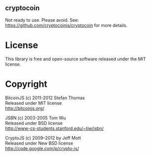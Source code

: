 cryptocoin
----------

Not ready to use. Please avoid. See: https://github.com/cryptocoinjs/cryptocoin for more details.


# License

This library is free and open-source software released under the MIT
license.

# Copyright

BitcoinJS (c) 2011-2012 Stefan Thomas  
Released under MIT license  
http://bitcoinjs.org/

JSBN (c) 2003-2005 Tom Wu  
Released under BSD license  
http://www-cs-students.stanford.edu/~tjw/jsbn/

CryptoJS (c) 2009–2012 by Jeff Mott  
Released under New BSD license  
http://code.google.com/p/crypto-js/
